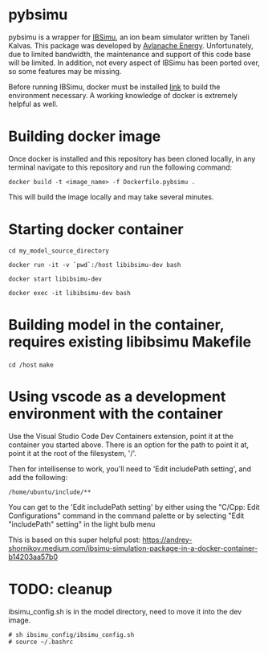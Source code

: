 # pybsimu
pybsimu is a wrapper for [IBSimu](https://ibsimu.sourceforge.net/), an ion beam simulator written by Taneli Kalvas. This package was developed by [Avlanache Energy](https://avalanchefusion.com/). Unfortunately, due to limited bandwidth, the maintenance and support of this code base will be limited. In addition, not every aspect of IBSimu has been ported over, so some features may be missing. 

Before running IBSimu, docker must be installed [link](https://docs.docker.com/engine/install/) to build the environment necessary. A working knowledge of docker is extremely helpful as well. 

# Building docker image

Once docker is installed and this repository has been cloned locally, in any terminal navigate to this repository and run the following command:


```docker build -t <image_name> -f Dockerfile.pybsimu .```

This will build the image locally and may take several minutes. 

# Starting docker container

```cd my_model_source_directory```

```docker run -it -v `pwd`:/host libibsimu-dev bash```

```docker start libibsimu-dev ```

```docker exec -it libibsimu-dev bash```

# Building model in the container, requires existing libibsimu Makefile

```cd /host```
```make```

# Using vscode as a development environment with the container

Use the Visual Studio Code Dev Containers extension, point it at the container you started above. There is an option for the path to point it at, point it at the root of the filesystem, '/'.

Then for intellisense to work, you'll need to 'Edit includePath setting', and add the following:

```/home/ubuntu/include/**```

You can get to the 'Edit includePath setting' by either using the "C/Cpp: Edit Configurations" command in the command palette or by selecting "Edit "includePath" setting" in the light bulb menu

This is based on this super helpful post:   https://andrey-shornikov.medium.com/ibsimu-simulation-package-in-a-docker-container-b14203aa57b0

# TODO: cleanup

ibsimu_config.sh is in the model directory, need to move it into the dev image.
```
# sh ibsimu_config/ibsimu_config.sh
# source ~/.bashrc
```
